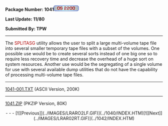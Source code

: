 <x-sas-window top="42" bottom="765" left="4" right="534">



<b>Package Number: 1041</b>![](../IMAGES/OS2200.JPG)


<b>Last Update: 11/80</b>


<b>Submitted By: TPW</b>


&#10;
- - -
The <font color="#AF0000">SPLITASG</font> utility allows the user to
split a large multi-volume tape file into several smaller temporary
tape files with a subset of the volumes. One possible use would be to
create several sorts instead of one big one so to require less
recovery time and decrease the overhead of a huge sort on system
resources. Another use would be the segregating of a single volume
for use with several available dump utilities that do not have the
capability of processing multi-volume tape files.


&#10;
- - -
[1041-001.TXT](1041-001.TXT)
(ASCII Version, 200K)


&#10;
- - -
[1041.ZIP](1041.ZIP)
(PKZIP Version, 80K)

<center>
- - -
[![[Previous]](../IMAGES/LRARO2LF.GIF)](../1040/INDEX.HTM)[![[Next]](../IMAGES/LRAR02RT.GIF)](../1042/INDEX.HTM)
</center>


</x-sas-window>